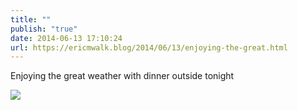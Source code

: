 ```yaml
---
title: ""
publish: "true"
date: 2014-06-13 17:10:24
url: https://ericmwalk.blog/2014/06/13/enjoying-the-great.html
---
```


Enjoying the great weather with dinner outside tonight

![](https://ericmwalk.blog/uploads/2022/e3ec870292.jpg)